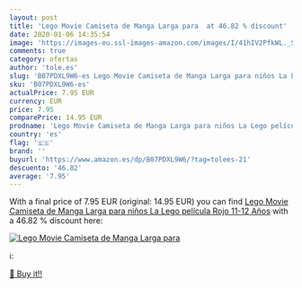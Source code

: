 ```yaml
---
layout: post
title: 'Lego Movie Camiseta de Manga Larga para  at 46.82 % discount'
date: 2020-01-06 14:35:54
image: 'https://images-eu.ssl-images-amazon.com/images/I/41hIV2PfkWL._SL400_.jpg'
comments: true
category: ofertas
author: 'tole.es'
slug: 'B07PDXL9W6-es Lego Movie Camiseta de Manga Larga para niños La Lego...'
sku: 'B07PDXL9W6-es'
actualPrice: 7.95 EUR
currency: EUR
price: 7.95
comparePrice: 14.95 EUR
prodname: 'Lego Movie Camiseta de Manga Larga para niños La Lego película Rojo 11-12 Años'
country: 'es'
flag: '🇪🇸'
brand: ''
buyurl: 'https://www.amazon.es/dp/B07PDXL9W6/?tag=tolees-21'
descuento: '46.82'
average: '7.95'
---
```


With a final price of 7.95 EUR (original: 14.95 EUR) you can find [Lego Movie Camiseta de Manga Larga para niños La Lego película Rojo 11-12 Años](https://www.amazon.es/dp/B07PDXL9W6/?tag=tolees-21) with a  46.82 % discount here:

[![Lego Movie Camiseta de Manga Larga para ](https://images-eu.ssl-images-amazon.com/images/I/41hIV2PfkWL._SL400_.jpg)](https://www.amazon.es/dp/B07PDXL9W6/?tag=tolees-21)

ℹ️:


[🛒 Buy it!!](https://www.amazon.es/dp/B07PDXL9W6/?tag=tolees-21)
